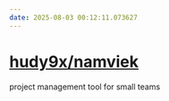 ```yaml
---
date: 2025-08-03 00:12:11.073627
---
```


# [hudy9x/namviek](https://github.com/hudy9x/namviek)

project management tool for small teams